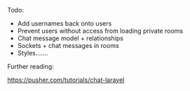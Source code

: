 Todo:

- Add usernames back onto users
- Prevent users without access from loading private rooms
- Chat message model + relationships
- Sockets + chat messages in rooms
- Styles.......

Further reading:

https://pusher.com/tutorials/chat-laravel
